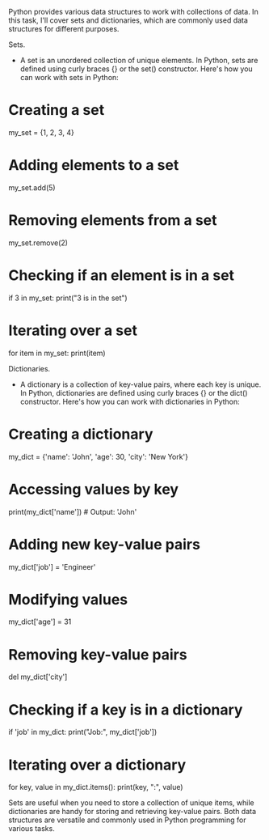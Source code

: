 Python provides various data structures to work with collections of data. In this task, I'll cover sets and dictionaries, which are commonly used data structures for different purposes.

Sets.
- A set is an unordered collection of unique elements. In Python, sets are defined using curly braces {} or the set() constructor. Here's how you can work with sets in Python:

# Creating a set
my_set = {1, 2, 3, 4}

# Adding elements to a set
my_set.add(5)

# Removing elements from a set
my_set.remove(2)

# Checking if an element is in a set
if 3 in my_set:
    print("3 is in the set")

# Iterating over a set
for item in my_set:
    print(item)

Dictionaries.
- A dictionary is a collection of key-value pairs, where each key is unique. In Python, dictionaries are defined using curly braces {} or the dict() constructor. Here's how you can work with dictionaries in Python:

# Creating a dictionary
my_dict = {'name': 'John', 'age': 30, 'city': 'New York'}

# Accessing values by key
print(my_dict['name'])  # Output: 'John'

# Adding new key-value pairs
my_dict['job'] = 'Engineer'

# Modifying values
my_dict['age'] = 31

# Removing key-value pairs
del my_dict['city']

# Checking if a key is in a dictionary
if 'job' in my_dict:
    print("Job:", my_dict['job'])

# Iterating over a dictionary
for key, value in my_dict.items():
    print(key, ":", value)
    
Sets are useful when you need to store a collection of unique items, while dictionaries are handy for storing and retrieving key-value pairs. Both data structures are versatile and commonly used in Python programming for various tasks.




